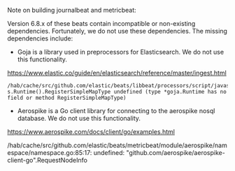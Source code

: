 Note on building journalbeat and metricbeat:

Version 6.8.x of these beats contain incompatible or non-existing dependencies. Fortunately, we do not use these dependencies. The missing dependencies include:

- Goja is a library used in preprocessors for Elasticsearch. We do not use this functionality.

https://www.elastic.co/guide/en/elasticsearch/reference/master/ingest.html

```
/hab/cache/src/github.com/elastic/beats/libbeat/processors/script/javascript/session.go:267:14: s.Runtime().RegisterSimpleMapType undefined (type *goja.Runtime has no field or method RegisterSimpleMapType)
```

- Aerospike is a Go client library for connecting to the aerospike nosql database. We do not use this functionality.

https://www.aerospike.com/docs/client/go/examples.html

/hab/cache/src/github.com/elastic/beats/metricbeat/module/aerospike/namespace/namespace.go:85:17: undefined: "github.com/aerospike/aerospike-client-go".RequestNodeInfo